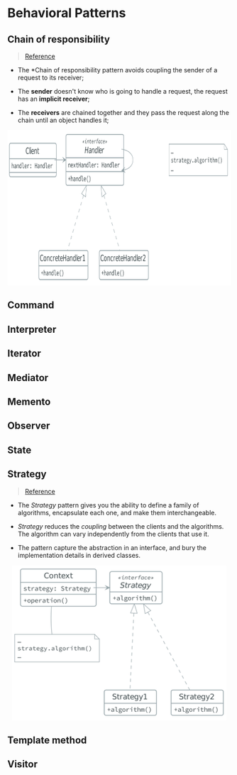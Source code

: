 # Behavioral Patterns

## Chain of responsibility
> [Reference]()

- The *Chain of responsibility pattern avoids coupling the sender of a request
  to its receiver;

- The **sender** doesn't know who is going to handle a request, the request has
  an **implicit receiver**;

- The **receivers** are chained together and they pass the request along the
  chain until an object handles it;

<p align="center">
<img src="./.assets/chain_of_responsibility.png" height="350px"/>
</p>

## Command
## Interpreter
## Iterator
## Mediator
## Memento
## Observer
## State

## Strategy

> [Reference](https://sourcemaking.com/design_patterns/strategy)

- The *Strategy* pattern gives you the ability to define a family of algorithms,
encapsulate each one, and make them interchangeable.

- *Strategy* reduces the *coupling* between the clients and the algorithms. The
algorithm can vary independently from the clients that use it.

- The pattern capture the abstraction in an interface, and bury the
  implementation details in derived classes.

<p align="center">
<img src="./.assets/strategy.png" height="350px"/>
</p>

## Template method
## Visitor
